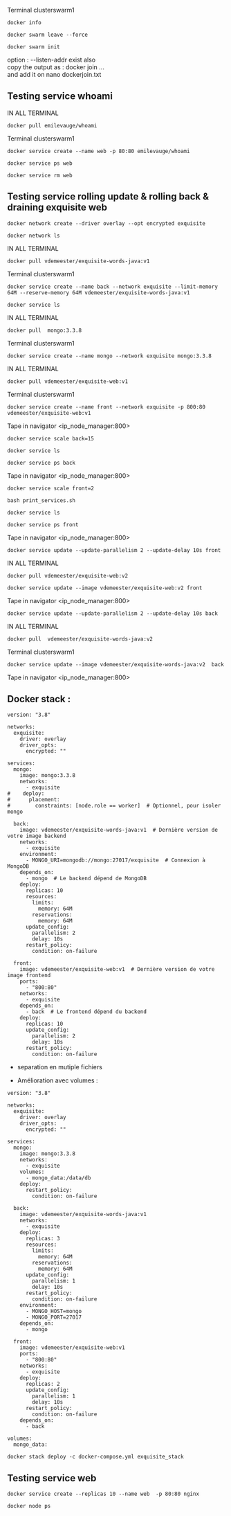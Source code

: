 Terminal clusterswarm1
```
docker info
```
```
docker swarm leave --force
```
```
docker swarm init
```
option : --listen-addr exist also </br>
copy the output as : docker join ... </br>
and add it on nano dockerjoin.txt

## Testing service whoami
IN ALL TERMINAL
```
docker pull emilevauge/whoami
```
Terminal clusterswarm1
```
docker service create --name web -p 80:80 emilevauge/whoami
```
```
docker service ps web
```
```
docker service rm web
```

## Testing service rolling update & rolling back & draining exquisite web

```
docker network create --driver overlay --opt encrypted exquisite
```
```
docker network ls
```
IN ALL TERMINAL
```
docker pull vdemeester/exquisite-words-java:v1
```
Terminal clusterswarm1
```
docker service create --name back --network exquisite --limit-memory 64M --reserve-memory 64M vdemeester/exquisite-words-java:v1
```
```
docker service ls
```
IN ALL TERMINAL
```
docker pull  mongo:3.3.8
```
Terminal clusterswarm1
```
docker service create --name mongo --network exquisite mongo:3.3.8
```
IN ALL TERMINAL
```
docker pull vdemeester/exquisite-web:v1
```
Terminal clusterswarm1
```
docker service create --name front --network exquisite -p 800:80 vdemeester/exquisite-web:v1
```
Tape in navigator <ip_node_manager:800>
```
docker service scale back=15
```
```
docker service ls
```
```
docker service ps back
```
Tape in navigator <ip_node_manager:800>
```
docker service scale front=2
```
```
bash print_services.sh
```
```
docker service ls
```
```
docker service ps front
```
Tape in navigator <ip_node_manager:800>
```
docker service update --update-parallelism 2 --update-delay 10s front
```
IN ALL TERMINAL
```
docker pull vdemeester/exquisite-web:v2
```
```
docker service update --image vdemeester/exquisite-web:v2 front
```
Tape in navigator <ip_node_manager:800>
```
docker service update --update-parallelism 2 --update-delay 10s back
```
IN ALL TERMINAL
```
docker pull  vdemeester/exquisite-words-java:v2 
```
Terminal clusterswarm1
```
docker service update --image vdemeester/exquisite-words-java:v2  back
```
Tape in navigator <ip_node_manager:800>

## Docker stack : 
```
version: "3.8"

networks:
  exquisite:
    driver: overlay
    driver_opts:
      encrypted: ""

services:
  mongo:
    image: mongo:3.3.8
    networks:
      - exquisite
#    deploy:
#      placement:
#        constraints: [node.role == worker]  # Optionnel, pour isoler mongo

  back:
    image: vdemeester/exquisite-words-java:v1  # Dernière version de votre image backend
    networks:
      - exquisite
    environment:
      - MONGO_URI=mongodb://mongo:27017/exquisite  # Connexion à MongoDB
    depends_on:
      - mongo  # Le backend dépend de MongoDB
    deploy:
      replicas: 10
      resources:
        limits:
          memory: 64M
        reservations:
          memory: 64M
      update_config:
        parallelism: 2
        delay: 10s
      restart_policy:
        condition: on-failure

  front:
    image: vdemeester/exquisite-web:v1  # Dernière version de votre image frontend
    ports:
      - "800:80"
    networks:
      - exquisite
    depends_on:
      - back  # Le frontend dépend du backend
    deploy:
      replicas: 10
      update_config:
        parallelism: 2
        delay: 10s
      restart_policy:
        condition: on-failure   
```



* separation en mutiple fichiers


* Amélioration avec volumes :



```
version: "3.8"

networks:
  exquisite:
    driver: overlay
    driver_opts:
      encrypted: ""

services:
  mongo:
    image: mongo:3.3.8
    networks:
      - exquisite
    volumes:
      - mongo_data:/data/db
    deploy:
      restart_policy:
        condition: on-failure

  back:
    image: vdemeester/exquisite-words-java:v1
    networks:
      - exquisite
    deploy:
      replicas: 3
      resources:
        limits:
          memory: 64M
        reservations:
          memory: 64M
      update_config:
        parallelism: 1
        delay: 10s
      restart_policy:
        condition: on-failure
    environment:
      - MONGO_HOST=mongo
      - MONGO_PORT=27017
    depends_on:
      - mongo

  front:
    image: vdemeester/exquisite-web:v1
    ports:
      - "800:80"
    networks:
      - exquisite
    deploy:
      replicas: 2
      update_config:
        parallelism: 1
        delay: 10s
      restart_policy:
        condition: on-failure
    depends_on:
      - back

volumes:
  mongo_data:
``` 
``` 
docker stack deploy -c docker-compose.yml exquisite_stack
``` 

## Testing service web
```
docker service create --replicas 10 --name web  -p 80:80 nginx
```
```
docker node ps 
```
